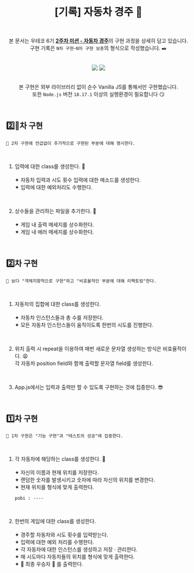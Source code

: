 <div align="center">
  
# [기록] 자동차 경주 :triangular_flag_on_post:
<br>

본 문서는 우테코 6기 [**2주차 미션 - 자동차 경주**](https://github.com/woowacourse-precourse/javascript-racingcar-6)의 구현 과정을 상세히 담고 있습니다.<br>
구현 기록은 `N차 구현`-`N차 구현 보충`의 형식으로 작성했습니다. :black_nib:

<br>

<div>
<img src="https://img.shields.io/badge/javascript-F7DF1E?style=for-the-badge&logo=javascript&logoColor=white"/>
<img src="https://img.shields.io/badge/node.js-339933?style=for-the-badge&logo=node.js&logoColor=white"/>
</div>

<br>

본 구현은 외부 라이브러리 없이 순수 Vanilla JS를 통해서만 구현했습니다.<br>
또한 `Node.js` 버전 `18.17.1` 이상의 실행환경이 필요합니다 😏

</div>

<br>

## :two::arrows_counterclockwise:차 구현

```
🎯 2차 구현에 언급없이 추가적으로 구현된 부분에 대해 명시한다.
```

<br>

1. 입력에 대한 class를 생성한다. :speech_balloon:<br><br>
   ✦ 자동차 입력과 시도 횟수 입력에 대한 메소드를 생성한다.<br>
   ✦ 입력에 대한 예외처리도 수행한다.

<br>

2. 상수들을 관리하는 파일을 추가한다. :gem:<br><br>
   ✦ 게임 내 출력 메세지를 상수화한다.<br>
   ✦ 게임 내 에러 메세지를 상수화한다.

<br>

## :two:차 구현

```
🎯 보다 "객체지향적으로 구현"하고 "비효율적인 부분에 대해 리팩토링"한다.
```

<br>

1. 자동차의 집합에 대한 class를 생성한다.<br><br>
   ✦ 자동차 인스턴스들과 총 수를 저장한다.<br>
   ✦ 모든 자동차 인스턴스들이 움직이도록 한번의 시도를 진행한다.<br>

<br>

2. 위치 출력 시 repeat을 이용하여 매번 새로운 문자열 생성하는 방식은 비효율적이다. :weary: <br>
   각 자동차 position field와 함께 출력할 문자열 field를 생성한다.

<br>

3. App.js에서는 입력과 출력만 할 수 있도록 구현하는 것에 집중한다. :sunglasses:

<br>

## :one:차 구현

```
🎯 1차 구현은 "기능 구현"과 "테스트의 성공"에 집중한다.
```

<br>

1. 각 자동차에 해당하는 class를 생성한다. :car:<br><br>
   ✦ 자신의 이름과 현재 위치를 저장한다.<br>
   ✦ 랜덤한 숫자를 발생시키고 숫자에 따라 자신의 위치를 변경한다.<br>
   ✦ 현재 위치를 형식에 맞게 출력한다.

   ```
   pobi : ----
   ```

<br>

2. 한번의 게임에 대한 class를 생성한다.<br><br>
   ✦ 경주할 자동차와 시도 횟수를 입력받는다.<br>
   ✦ 입력에 대한 예외 처리를 수행한다.<br>
   ✦ 각 자동차에 대한 인스턴스를 생성하고 저장 · 관리한다.<br>
   ✦ 매 시도마다 자동차들의 위치를 형식에 맞게 출력한다.<br>
   ✦ :crown: 최종 우승자 :crown: 를 출력한다.

<br>
